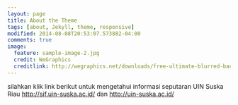 ```yaml
---
layout: page
title: About the Theme
tags: [about, Jekyll, theme, responsive]
modified: 2014-08-08T20:53:07.573882-04:00
comments: true
image:
  feature: sample-image-2.jpg
  credit: WeGraphics
  creditlink: http://wegraphics.net/downloads/free-ultimate-blurred-background-pack/
---
```

silahkan klik link berikut untuk mengetahui informasi seputaran UIN Suska Riau http://sif.uin-suska.ac.id/ dan
http://uin-suska.ac.id/

